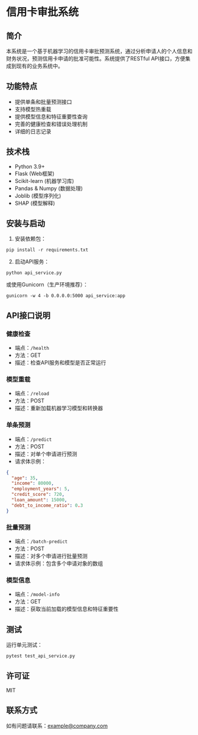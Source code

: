 # 信用卡审批系统

## 简介
本系统是一个基于机器学习的信用卡审批预测系统，通过分析申请人的个人信息和财务状况，预测信用卡申请的批准可能性。系统提供了RESTful API接口，方便集成到现有的业务系统中。

## 功能特点
- 提供单条和批量预测接口
- 支持模型热重载
- 提供模型信息和特征重要性查询
- 完善的健康检查和错误处理机制
- 详细的日志记录

## 技术栈
- Python 3.9+
- Flask (Web框架)
- Scikit-learn (机器学习库)
- Pandas & Numpy (数据处理)
- Joblib (模型序列化)
- SHAP (模型解释)

## 安装与启动
1. 安装依赖包：
```
pip install -r requirements.txt
```

2. 启动API服务：
```
python api_service.py
```

或使用Gunicorn（生产环境推荐）：
```
gunicorn -w 4 -b 0.0.0.0:5000 api_service:app
```

## API接口说明

### 健康检查
- 端点：`/health`
- 方法：GET
- 描述：检查API服务和模型是否正常运行

### 模型重载
- 端点：`/reload`
- 方法：POST
- 描述：重新加载机器学习模型和转换器

### 单条预测
- 端点：`/predict`
- 方法：POST
- 描述：对单个申请进行预测
- 请求体示例：
```json
{
  "age": 35,
  "income": 80000,
  "employment_years": 5,
  "credit_score": 720,
  "loan_amount": 15000,
  "debt_to_income_ratio": 0.3
}
```

### 批量预测
- 端点：`/batch-predict`
- 方法：POST
- 描述：对多个申请进行批量预测
- 请求体示例：包含多个申请对象的数组

### 模型信息
- 端点：`/model-info`
- 方法：GET
- 描述：获取当前加载的模型信息和特征重要性

## 测试
运行单元测试：
```
pytest test_api_service.py
```

## 许可证
MIT

## 联系方式
如有问题请联系：example@company.com 